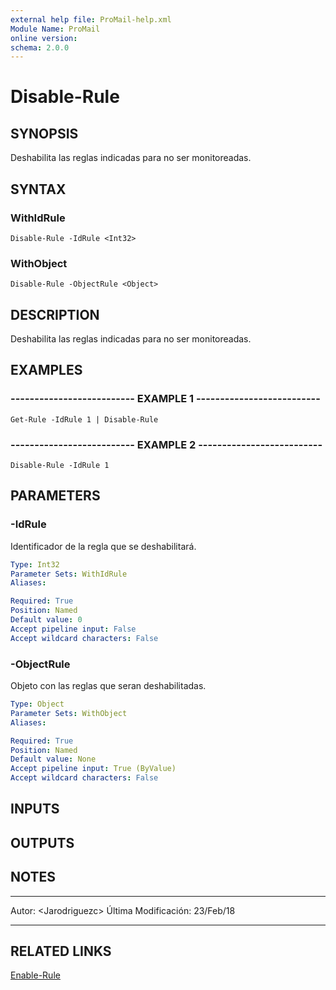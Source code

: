 ```yaml
---
external help file: ProMail-help.xml
Module Name: ProMail
online version: 
schema: 2.0.0
---
```


# Disable-Rule

## SYNOPSIS
Deshabilita las reglas indicadas para no ser monitoreadas.

## SYNTAX

### WithIdRule
```
Disable-Rule -IdRule <Int32>
```

### WithObject
```
Disable-Rule -ObjectRule <Object>
```

## DESCRIPTION
Deshabilita las reglas indicadas para no ser monitoreadas.

## EXAMPLES

### -------------------------- EXAMPLE 1 --------------------------
```
Get-Rule -IdRule 1 | Disable-Rule
```

### -------------------------- EXAMPLE 2 --------------------------
```
Disable-Rule -IdRule 1
```

## PARAMETERS

### -IdRule
Identificador de la regla que se deshabilitará.

```yaml
Type: Int32
Parameter Sets: WithIdRule
Aliases: 

Required: True
Position: Named
Default value: 0
Accept pipeline input: False
Accept wildcard characters: False
```

### -ObjectRule
Objeto con las reglas que seran deshabilitadas.

```yaml
Type: Object
Parameter Sets: WithObject
Aliases: 

Required: True
Position: Named
Default value: None
Accept pipeline input: True (ByValue)
Accept wildcard characters: False
```

## INPUTS

## OUTPUTS

## NOTES
---------------------------------------------------------
Autor: \<Jarodriguezc\>
Última Modificación: 23/Feb/18

---------------------------------------------------------

## RELATED LINKS

[Enable-Rule](Enable-Rule.md)

